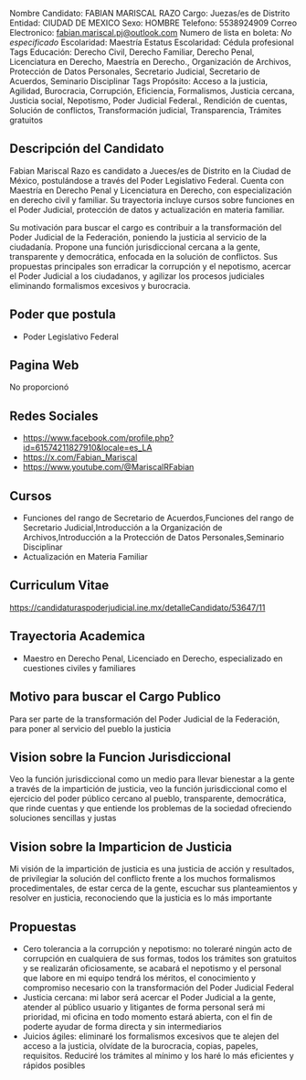 Nombre Candidato: FABIAN MARISCAL RAZO
Cargo: Juezas/es de Distrito
Entidad: CIUDAD DE MEXICO
Sexo: HOMBRE
Telefono: 5538924909
Correo Electronico: fabian.mariscal.pj@outlook.com
Numero de lista en boleta: *No especificado*
Escolaridad: Maestría
Estatus Escolaridad: Cédula profesional
Tags Educación: Derecho Civil, Derecho Familiar, Derecho Penal, Licenciatura en Derecho, Maestría en Derecho., Organización de Archivos, Protección de Datos Personales, Secretario Judicial, Secretario de Acuerdos, Seminario Disciplinar
Tags Propósito: Acceso a la justicia, Agilidad, Burocracia, Corrupción, Eficiencia, Formalismos, Justicia cercana, Justicia social, Nepotismo, Poder Judicial Federal., Rendición de cuentas, Solución de conflictos, Transformación judicial, Transparencia, Trámites gratuitos


## Descripción del Candidato 

Fabian Mariscal Razo es candidato a Jueces/es de Distrito en la Ciudad de México, postulándose a través del Poder Legislativo Federal. Cuenta con Maestría en Derecho Penal y Licenciatura en Derecho, con especialización en derecho civil y familiar. Su trayectoria incluye cursos sobre funciones en el Poder Judicial, protección de datos y actualización en materia familiar.

Su motivación para buscar el cargo es contribuir a la transformación del Poder Judicial de la Federación, poniendo la justicia al servicio de la ciudadanía. Propone una función jurisdiccional cercana a la gente, transparente y democrática, enfocada en la solución de conflictos. Sus propuestas principales son erradicar la corrupción y el nepotismo, acercar el Poder Judicial a los ciudadanos, y agilizar los procesos judiciales eliminando formalismos excesivos y burocracia.


## Poder que postula

- Poder Legislativo Federal


## Pagina Web

No proporcionó


## Redes Sociales

- https://www.facebook.com/profile.php?id=61574211827910&locale=es_LA
- https://x.com/Fabian_Mariscal
- https://www.youtube.com/@MariscalRFabian


## Cursos

- Funciones del rango de Secretario de Acuerdos,Funciones del rango de Secretario Judicial,Introducción a la Organización de Archivos,Introducción a la Protección de Datos Personales,Seminario Disciplinar
- Actualización en Materia Familiar


## Curriculum Vitae

https://candidaturaspoderjudicial.ine.mx/detalleCandidato/53647/11


## Trayectoria Academica

- Maestro en Derecho Penal, Licenciado en Derecho, especializado en cuestiones civiles y familiares


## Motivo para buscar el Cargo Publico

Para ser parte de la transformación del Poder Judicial de la Federación, para poner al servicio del pueblo la justicia


## Vision sobre la Funcion Jurisdiccional

Veo la función jurisdiccional como un medio para llevar bienestar a la gente a través de la impartición de justicia, veo la función jurisdiccional como el ejercicio del poder público cercano al pueblo, transparente, democrática, que rinde cuentas y que entiende los problemas de la sociedad ofreciendo soluciones sencillas y justas


## Vision sobre la Imparticion de Justicia

Mi visión de la impartición de justicia es una justicia de acción y resultados, de privilegiar la solución del conflicto frente a los muchos formalismos procedimentales, de estar cerca de la gente, escuchar sus planteamientos y resolver en justicia, reconociendo que la justicia es lo más importante


## Propuestas

- Cero tolerancia a la corrupción y nepotismo: no toleraré ningún acto de corrupción en cualquiera de sus formas, todos los trámites son gratuitos y se realizarán oficiosamente, se acabará el nepotismo y el personal que labore en mi equipo tendrá los méritos, el conocimiento y compromiso necesario con la transformación del Poder Judicial Federal
- Justicia cercana: mi labor será acercar el Poder Judicial a la gente, atender al público usuario y litigantes de forma personal será mi prioridad, mi oficina en todo momento estará abierta, con el fin de poderte ayudar de forma directa y sin intermediarios
- Juicios ágiles: eliminaré los formalismos excesivos que te alejen del acceso a la justicia, olvídate de la burocracia, copias, papeles, requisitos. Reduciré los trámites al mínimo y los haré lo más eficientes y rápidos posibles


